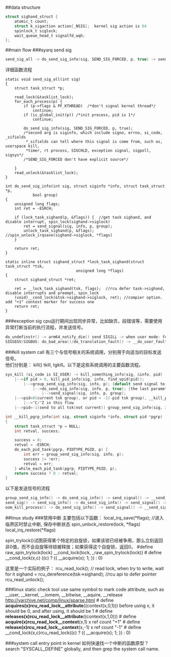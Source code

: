 ##data structure
```c
struct sighand_struct {
	atomic_t count;
	struct k_sigaction action[_NSIG];  kernel sig action is 64
	spinlock_t siglock;
	wait_queue_head_t signalfd_wqh;
};
```

##main flow 
###sysrq send sig
```c
send_sig_all -> do_send_sig_info(sig, SEND_SIG_FORCED, p, true) -> send_signal(sig, info, p, group);
```

详细函数流程
```
static void send_sig_all(int sig)
{
	struct task_struct *p;

	read_lock(&tasklist_lock);
	for_each_process(p) {
		if (p->flags & PF_KTHREAD)  /*don't signal kernel thread*/
			continue;
		if (is_global_init(p)) /*init process, pid is 1*/
			continue;

		do_send_sig_info(sig, SEND_SIG_FORCED, p, true); 
		/*second arg is siginfo, which include signo, errno, si_code, _sifields
		 *_sifields can tell where this signal is come from, such as, userspace kill,
		 *timer, rt process, SIGCHLD, exception signal, sigpoll, sigsys*/
		/*SEND_SIG_FORCED don't have explicit source*/

	}
	read_unlock(&tasklist_lock);
}

int do_send_sig_info(int sig, struct siginfo *info, struct task_struct *p,
			bool group)
{
	unsigned long flags;
	int ret = -ESRCH;

	if (lock_task_sighand(p, &flags)) {  //get task sighand, and disable interrupt, spin_lock(sighand->siglock)
		ret = send_signal(sig, info, p, group);
		unlock_task_sighand(p, &flags);  //spin_unlock_irqsave(sighand->siglock, *flags)
	}

	return ret;
}

static inline struct sighand_struct *lock_task_sighand(struct task_struct *tsk,
						       unsigned long *flags)
{
	struct sighand_struct *ret;

	ret = __lock_task_sighand(tsk, flags);  //rcu defer task->sighand, disable interrupts and preempt, spin_lock
	(void)__cond_lock(&tsk->sighand->siglock, ret); //compier option. add "+1" context marker for success one
	return ret;
}
```

###exception sig
cpu运行期间出现同步异常，比如缺页，段错误等，需要使用异常打断当前的执行流程，并发送信号。
```c
do_undefinstr() -> arm64_notify_die() send SIGILL -> when user mode: force_sig_info(info->si_signo, info, current); kernel mode: die()
SIGSEGV/SIGBUS: do_bad_area()/do_translation_fault() -> __do_user_fault(tsk, addr, esr, sig, code, regs); -> force_sig_info(sig, &si, tsk);
```

###kill system call
有三个与信号相关的系统调用，分别用于向适当的目标发送信号。  
他们分别是： kill() tkill, tgkill。以下是这些系统调用的主要函数流程。  
```c
sys_kill (si_code is SI_USER) -> kill_something_info(sig, &info, pid) 
    |-->if pid > 0, kill_pid_info(sig, info, find_vpid(pid));
		|-->group_send_sig_info(sig, info, p); {default send signal to all task's membor(thread) }
			|-->do_send_sig_info(sig, info, p, true); {the last parameter true means send sig to group}
				|-->send_signal(sig, info, p, group);
    |-->pid=0(current tsk group), or pid < -1(-pid tsk group), __kill_pgrp_info(sig, info, pid ? find_vpid(-pid) : task_pgrp(current));
		|-->^C/^Z in this flow
    |-->pid=-1(send to all tsk(not current)) group_send_sig_info(sig, info, p);

int __kill_pgrp_info(int sig, struct siginfo *info, struct pid *pgrp)
{
	struct task_struct *p = NULL;
	int retval, success;

	success = 0;
	retval = -ESRCH;
	do_each_pid_task(pgrp, PIDTYPE_PGID, p) {
		int err = group_send_sig_info(sig, info, p);
		success |= !err;
		retval = err;
	} while_each_pid_task(pgrp, PIDTYPE_PGID, p);
	return success ? 0 : retval;
}
```

以下是发送信号的流程
```c
group_send_sig_info() -> do_send_sig_info() -> send_signal() -> __send_signal()
send_sig() -> send_sig_info() -> do_send_sig_info() -> send_signal() -> __send_signal()
oom_kill_process() -> do_send_sig_info() -> send_signal() -> __send_signal()
``` 

##linux study
###禁用中断
主要包括以下函数：
    local_irq_save(*flags); //进入临界区时禁止中断, 保存中断状态
    spin_unlock_restore(lock, *flags)
	local_irq_restore(*flags)

spin_trylock()试图获得某个特定的自旋锁，如果该锁已经被争用，那么立刻返回非0值，而不会自旋等待锁被释放；如果获得这个自旋锁，返回0。
	#define raw_spin_trylock(lock) __cond_lock(lock, _raw_spin_trylock(lock))
	# define __cond_lock(x,c)   ((c) ? ({ __acquire(x); 1; }) : 0)

这里是一个实际的例子：
	rcu_read_lock();  // read lock, when try to write, wait for it
	sighand = rcu_dereference(tsk->sighand); //rcu api to defer pointer
	rcu_read_unlock();

###linux static check tool
use same symbol to mark code attribute, such as __user, __kernel, __iomem, __bitwise, __aquire, __release
	http://yarchive.net/comp/linux/sparse.html
	# define __acquires(x)rcu_read_lock__attribute__((context(x,0,1)))   before using x, it should be 0, and after using, it should be 1
	# define __releases(x)rcu_read_lock__attribute__((context(x,1,0)))
	# define __acquire(x)rcu_read_lock__context__(x,1) x ref count "+1"
	# define __release(x)rcu_read_lock__context__(x,-1)  x ref count "-1"
	# define __cond_lock(x,c)rcu_read_lock((c) ? ({ __acquire(x); 1; }) : 0)

###system call entry point in kernel
如何快速找一个中断的函数原型？  
search "SYSCALL_DEFINE" globally, and then grep the system call name.

